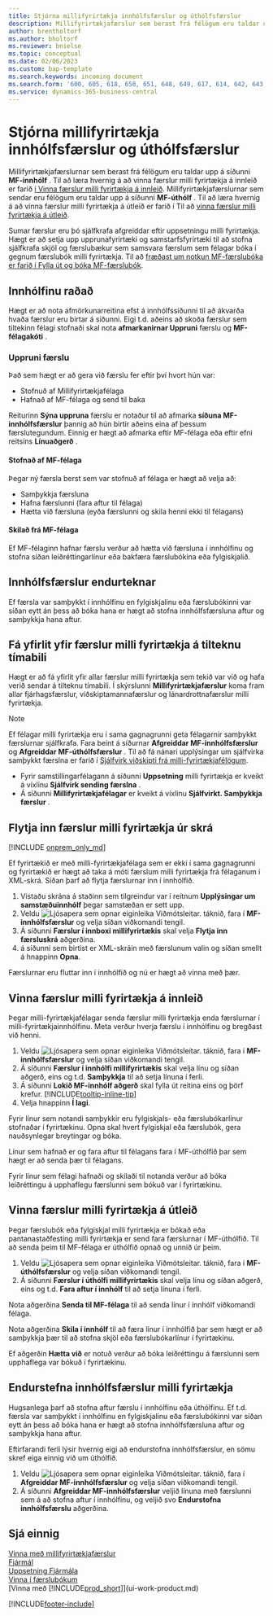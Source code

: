 ```yaml
---
title: Stjórna millifyrirtækja innhólfsfærslur og úthólfsfærslur
description: Millifyrirtækjafærslur sem berast frá félögum eru taldar upp í MF-innhólfinu þar sem þær eru unnar handvirkt eða sjálfvirkt.
author: brentholtorf
ms.author: bholtorf
ms.reviewer: bnielse
ms.topic: conceptual
ms.date: 02/06/2023
ms.custom: bap-template
ms.search.keywords: incoming document
ms.search.form: '600, 605, 618, 650, 651, 648, 649, 617, 614, 642, 643, 640, 641, 613, 616, 646, 647, 644, 645, 615, 619, 612, 638, 639, 636, 637, 611'
ms.service: dynamics-365-business-central
---
```

# <a name="manage-the-intercompany-inbox-and-outbox"></a>Stjórna millifyrirtækja innhólfsfærslur og úthólfsfærslur

Millifyrirtækjafærslurnar sem berast frá félögum eru taldar upp á síðunni **MF-innhólf** . Til að læra hvernig á að vinna færslur milli fyrirtækja á innleið er farið [í Vinna færslur milli fyrirtækja á innleið](#process-incoming-intercompany-transactions). Millifyrirtækjafærslurnar sem sendar eru félögum eru taldar upp á síðunni **MF-úthólf** . Til að læra hvernig á að vinna færslur milli fyrirtækja á útleið er farið í Til að [vinna færslur milli fyrirtækja á útleið](#to-process-outgoing-intercompany-transactions).

Sumar færslur eru þó sjálfkrafa afgreiddar eftir uppsetningu milli fyrirtækja. Hægt er að setja upp upprunafyrirtæki og samstarfsfyrirtæki til að stofna sjálfkrafa skjöl og færslubækur sem samsvara færslum sem félagar bóka í gegnum færslubók milli fyrirtækja. Til að [fræðast um notkun MF-færslubóka er farið í Fylla út og bóka MF-færslubók](intercompany-how-work-documents-journals.md#fill-in-and-post-an-intercompany-journal).  

## <a name="organizing-the-inbox"></a>Innhólfinu raðað

Hægt er að nota afmörkunarreitina efst á innhólfssíðunni til að ákvarða hvaða færslur eru birtar á síðunni. Eigi t.d. aðeins að skoða færslur sem tiltekinn félagi stofnaði skal nota **afmarkanirnar Uppruni** færslu og **MF-félagakóti** .  

### <a name="transaction-source"></a>Uppruni færslu

Það sem hægt er að gera við færslu fer eftir því hvort hún var:  

* Stofnuð af Millifyrirtækjafélaga  
* Hafnað af MF-félaga og send til baka  

Reiturinn **Sýna uppruna** færslu er notaður til að afmarka **síðuna MF-innhólfsfærslur** þannig að hún birtir aðeins eina af þessum færslutegundum. Einnig er hægt að afmarka eftir MF-félaga eða eftir efni reitsins **Línuaðgerð** .  

#### <a name="created-by-intercompany-partner"></a>Stofnað af MF-félaga

 Þegar ný færsla berst sem var stofnuð af félaga er hægt að velja að:

* Samþykkja færsluna  
* Hafna færslunni (fara aftur til félaga)  
* Hætta við færsluna (eyða færslunni og skila henni ekki til félagans)  

#### <a name="returned-from-intercompany-partner"></a>Skilað frá MF-félaga

Ef MF-félaginn hafnar færslu verður að hætta við færsluna í innhólfinu og stofna síðan leiðréttingarlínur eða bakfæra færslubókina eða fylgiskjalið.  

## <a name="recreating-inbox-entries"></a>Innhólfsfærslur endurteknar

Ef færsla var samþykkt í innhólfinu en fylgiskjalinu eða færslubókinni var síðan eytt án þess að bóka hana er hægt að stofna innhólfsfærsluna aftur og samþykkja hana aftur.  

## <a name="get-an-overview-of-intercompany-transactions-for-a-period"></a>Fá yfirlit yfir færslur milli fyrirtækja á tilteknu tímabili

Hægt er að fá yfirlit yfir allar færslur milli fyrirtækja sem tekið var við og hafa verið sendar á tilteknu tímabili. Í skýrslunni **Millifyrirtækjafærslur** koma fram allar fjárhagsfærslur, viðskiptamannafærslur og lánardrottnafærslur milli fyrirtækja.

> [!NOTE]  
> Ef félagar milli fyrirtækja eru í sama gagnagrunni geta félagarnir samþykkt færslurnar sjálfkrafa. Fara beint á síðurnar **Afgreiddar MF-innhólfsfærslur** og **Afgreiddar MF-úthólfsfærslur** . Til að fá nánari upplýsingar um sjálfvirka samþykkt færslna er farið í [Sjálfvirk viðskipti frá milli-fyrirtækjafélögum](intercompany-how-setup.md#auto-accept-transactions-from-intercompany-partners).  
>
> * Fyrir samstillingarfélagann á síðunni **Uppsetning** milli fyrirtækja er kveikt á víxlinu **Sjálfvirk sending færslna** .
> * Á síðunni **Millifyrirtækjafélagar** er kveikt á víxlinu **Sjálfvirkt. Samþykkja færslur** .  

## <a name="import-intercompany-transactions-from-a-file"></a>Flytja inn færslur milli fyrirtækja úr skrá

[!INCLUDE [onprem_only_md](includes/onprem_only_md.md)]

Ef fyrirtækið er með milli-fyrirtækjafélaga sem er ekki í sama gagnagrunni og fyrirtækið er hægt að taka á móti færslum milli fyrirtækja frá félaganum í XML-skrá. Síðan þarf að flytja færslurnar inn í innhólfið.  

1. Vistaðu skrána á staðinn sem tilgreindur var í reitnum **Upplýsingar um samstæðuinnhólf** þegar samstæðan er sett upp.  
2. Veldu ![Ljósapera sem opnar eiginleika Viðmótsleitar.](media/ui-search/search_small.png "Segðu mér hvað þú vilt gera") táknið, fara í **MF-innhólfsfærslur** og velja síðan viðkomandi tengil.
3. Á síðunni **Færslur í innboxi millifyrirtækis** skal velja **Flytja inn færsluskrá** aðgerðina.  
4. á síðunni sem birtist er XML-skráin með færslunum valin og síðan smellt á hnappinn **Opna**.  

Færslurnar eru fluttar inn í innhólfið og nú er hægt að vinna með þær.

## <a name="process-incoming-intercompany-transactions"></a>Vinna færslur milli fyrirtækja á innleið

Þegar milli-fyrirtækjafélagar senda færslur milli fyrirtækja enda færslurnar í milli-fyrirtækjainnhólfinu. Meta verður hverja færslu í innhólfinu og bregðast við henni.  

1. Veldu ![Ljósapera sem opnar eiginleika Viðmótsleitar.](media/ui-search/search_small.png "Segðu mér hvað þú vilt gera") táknið, fara í **MF-innhólfsfærslur** og velja síðan viðkomandi tengil.  
2. Á síðunni **Færslur í innhólfi millifyrirtækis** skal velja línu og síðan aðgerð, eins og t.d. **Samþykkja** til að setja línuna í ferli.
3. Á síðunni **Lokið MF-innhólf aðgerð** skal fylla út reitina eins og þörf krefur. [!INCLUDE[tooltip-inline-tip](includes/tooltip-inline-tip_md.md)]
4. Velja hnappinn **Í lagi**.  

Fyrir línur sem notandi samþykkir eru fylgiskjals- eða færslubókarlínur stofnaðar í fyrirtækinu. Opna skal hvert fylgiskjal eða færslubók, gera nauðsynlegar breytingar og bóka.  

Línur sem hafnað er og fara aftur til félagans fara í MF-úthólfið þar sem hægt er að senda þær til félagans.

Fyrir línur sem félagi hafnaði og skilaði til notanda verður að bóka leiðréttingu á upphaflegu færslunni sem bókuð var í fyrirtækinu.

## <a name="to-process-outgoing-intercompany-transactions"></a>Vinna færslur milli fyrirtækja á útleið

Þegar færslubók eða fylgiskjal milli fyrirtækja er bókað eða pantanastaðfesting milli fyrirtækja er send fara færslurnar í MF-úthólfið. Til að senda þeim til MF-félaga er úthólfið opnað og unnið úr þeim.  

1. Veldu ![Ljósapera sem opnar eiginleika Viðmótsleitar.](media/ui-search/search_small.png "Segðu mér hvað þú vilt gera") táknið, fara í **MF-úthólfsfærslur** og velja síðan viðkomandi tengil.  
2. Á síðunni **Færslur í úthólfi millifyrirtækis** skal velja línu og síðan aðgerð, eins og t.d. **Fara aftur í innhólf** til að setja línuna í ferli.

Nota aðgerðina **Senda til MF-félaga** til að senda línur í innhólf viðkomandi félaga.

Nota aðgerðina **Skila í innhólf** til að færa línur í innhólfið þar sem hægt er að samþykkja þær til að stofna skjöl eða færslubókarlínur í fyrirtækinu.  

Ef aðgerðin **Hætta við** er notuð verður að bóka leiðréttingu á færslunni sem upphaflega var bókuð í fyrirtækinu.  

## <a name="recreate-intercompany-inbox-transactions"></a>Endurstefna innhólfsfærslur milli fyrirtækja

Hugsanlega þarf að stofna aftur færslu í innhólfinu eða úthólfinu. Ef t.d. færsla var samþykkt í innhólfinu en fylgiskjalinu eða færslubókinni var síðan eytt án þess að bóka hana er hægt að stofna innhólfsfærsluna aftur og samþykkja hana aftur.  

Eftirfarandi ferli lýsir hvernig eigi að endurstofna innhólfsfærslur, en sömu skref eiga einnig við um úthólfið.

1. Veldu ![Ljósapera sem opnar eiginleika Viðmótsleitar.](media/ui-search/search_small.png "Segðu mér hvað þú vilt gera") táknið, fara í **Afgreiddar MF-innhólfsfærslur** og velja síðan viðkomandi tengil.  
2. Á síðunni **Afgreiddar MF-innhólfsfærslur** veljið línuna með færslunni sem á að stofna aftur í innhólfinu, og veljið svo **Endurstofna innhólfsfærslu** aðgerðina.  

## <a name="see-also"></a>Sjá einnig

[Vinna með millifyrirtækjafærslur](intercompany-manage.md)  
[Fjármál](finance.md)  
[Uppsetning Fjármála](finance-setup-finance.md)  
[Vinna í færslubókum](ui-work-general-journals.md)  
[Vinna með [!INCLUDE[prod_short](includes/prod_short.md)]](ui-work-product.md)


[!INCLUDE[footer-include](includes/footer-banner.md)]
